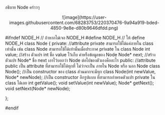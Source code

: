อธิบาย Node คร่าวๆ

<p align="center">
![image](https://user-images.githubusercontent.com/68283753/220370476-9a94a919-bded-4850-9e8e-d80b9646dfdd.png)
</p>



#ifndef NODE_H
// ถ้าหากไม่เจอ NODE_H
#define NODE_H
// ให้ define NODE_H
class Node
{
    private:    //attribute private สามารถใช้ได้แค่ภายใน class เท่านั้น เช่น class Node สามารถใช้ได้เท่านั้นเมื่อประกาศ private ใน class Node
        int value;  //สร้าง ตัวแปร int ชื่อ value ไว้เก็บ ค่าหรือข้อมูลของ Node
        Node* next; //สร้าง ตัวแปร Node* ชื่อ next เอาไว้บอกว่า Node ต่อไปของตัวเองคืออะไร
    public: //attribute public เป็น attribute ที่สามารถใช้ได้ทุกที่ ไม่ว่าจะเป็น ภายใน Node หรือ นอก Node class
        Node(); //เป็น constructor ของ class ส่วนมากจะมีทุก class
        Node(int newValue, Node* newNode);  //เป็น constructor อีกรูปแบบ ที่สามารถกำหรดตัวแปร private ใน class ได้เลย
        int getValue();
        void setValue(int newValue);
        Node* getNext();
        void setNext(Node* newNode);

};

#endif
